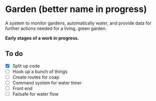 # Garden (better name in progress)

A system to monitor gardens, automatically water, and provide data for further actions needed for a living, green garden.

**Early stages of a work in progress.**

## To do

- [x] Split up code
- [ ] Hook up a bunch of things
- [ ] Create routes for coap
- [ ] Command system for water timer
- [ ] Front end
- [ ] Failsafe for water flow
